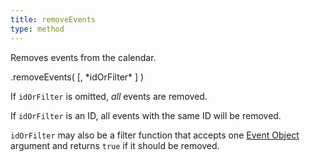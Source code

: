 ```yaml
---
title: removeEvents
type: method
---
```


Removes events from the calendar.

<div class='spec' markdown='1'>
.removeEvents( [, *idOrFilter* ] )
</div>

If `idOrFilter` is omitted, *all* events are removed.

If `idOrFilter` is an ID, all events with the same ID will be removed.

`idOrFilter` may also be a filter function that accepts one [Event Object](event-object) argument and returns `true` if it should be removed.
